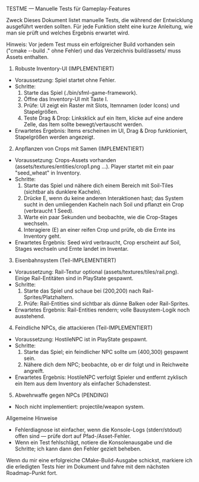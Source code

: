 TESTME — Manuelle Tests für Gameplay-Features

Zweck
Dieses Dokument listet manuelle Tests, die während der Entwicklung ausgeführt werden sollten. Für jede Funktion steht eine kurze Anleitung, wie man sie prüft und welches Ergebnis erwartet wird.

Hinweis: Vor jedem Test muss ein erfolgreicher Build vorhanden sein ("cmake --build ." ohne Fehler) und das Verzeichnis build/assets/ muss Assets enthalten.

1) Robuste Inventory-UI (IMPLEMENTIERT)
- Voraussetzung: Spiel startet ohne Fehler.
- Schritte:
  1. Starte das Spiel (./bin/sfml-game-framework).
  2. Öffne das Inventory-UI mit Taste I.
  3. Prüfe: UI zeigt ein Raster mit Slots, Itemnamen (oder Icons) und Stapelgrößen.
  4. Teste Drag & Drop: Linksklick auf ein Item, klicke auf eine andere Zelle, das Item sollte bewegt/vertauscht werden.
- Erwartetes Ergebnis: Items erscheinen im UI, Drag & Drop funktioniert, Stapelgrößen werden angezeigt.

2) Anpflanzen von Crops mit Samen (IMPLEMENTIERT)
- Voraussetzung: Crops-Assets vorhanden (assets/textures/entities/crop1.png ...). Player startet mit ein paar "seed_wheat" in Inventory.
- Schritte:
  1. Starte das Spiel und nähere dich einem Bereich mit Soil-Tiles (sichtbar als dunklere Kacheln).
  2. Drücke E, wenn du keine anderen Interaktionen hast; das System sucht in den umliegenden Kacheln nach Soil und pflanzt ein Crop (verbraucht 1 Seed).
  3. Warte ein paar Sekunden und beobachte, wie die Crop-Stages wechseln.
  4. Interagiere (E) an einer reifen Crop und prüfe, ob die Ernte ins Inventory geht.
- Erwartetes Ergebnis: Seed wird verbraucht, Crop erscheint auf Soil, Stages wechseln und Ernte landet im Inventar.

3) Eisenbahnsystem (Teil-IMPLEMENTIERT)
- Voraussetzung: Rail-Textur optional (assets/textures/tiles/rail.png). Einige Rail-Entitäten sind in PlayState gespawnt.
- Schritte:
  1. Starte das Spiel und schaue bei (200,200) nach Rail-Sprites/Platzhaltern.
  2. Prüfe: Rail-Entities sind sichtbar als dünne Balken oder Rail-Sprites.
- Erwartetes Ergebnis: Rail-Entities rendern; volle Bausystem-Logik noch ausstehend.

4) Feindliche NPCs, die attackieren (Teil-IMPLEMENTIERT)
- Voraussetzung: HostileNPC ist in PlayState gespawnt.
- Schritte:
  1. Starte das Spiel; ein feindlicher NPC sollte um (400,300) gespawnt sein.
  2. Nähere dich dem NPC; beobachte, ob er dir folgt und in Reichweite angreift.
- Erwartetes Ergebnis: HostileNPC verfolgt Spieler und entfernt zyklisch ein Item aus dem Inventory als einfacher Schadenstest.

5) Abwehrwaffe gegen NPCs (PENDING)
- Noch nicht implementiert: projectile/weapon system.

Allgemeine Hinweise
- Fehlerdiagnose ist einfacher, wenn die Konsole-Logs (stderr/stdout) offen sind — prüfe dort auf Pfad-/Asset-Fehler.
- Wenn ein Test fehlschlägt, notiere die Konsolenausgabe und die Schritte; ich kann dann den Fehler gezielt beheben.

Wenn du mir eine erfolgreiche CMake-Build-Ausgabe schickst, markiere ich die erledigten Tests hier im Dokument und fahre mit dem nächsten Roadmap-Punkt fort.
